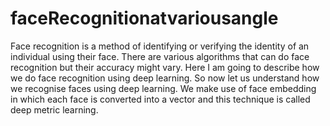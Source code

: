 # faceRecognitionatvariousangle
Face recognition is a method of identifying or verifying the identity of an individual using their face. There are various algorithms that can do face recognition but their accuracy might vary. Here I am going to describe how we do face recognition using deep learning. So now let us understand how we recognise faces using deep learning. We make use of face embedding in which each face is converted into a vector and this technique is called deep metric learning.
